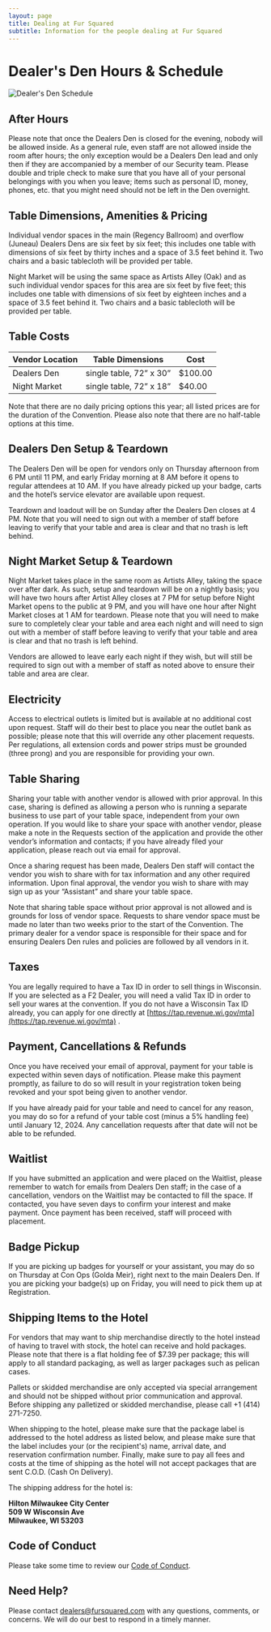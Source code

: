 ```yaml
---
layout: page
title: Dealing at Fur Squared
subtitle: Information for the people dealing at Fur Squared
---
```


# Dealer's Den Hours & Schedule

![Dealer's Den Schedule](https://fursquared.com/uploads/F2DD_site_sched_rev2.png)

**After Hours**
---------------

Please note that once the Dealers Den is closed for the evening, nobody will be allowed inside. As a general rule, even staff are not allowed inside the room after hours; the only exception would be a Dealers Den lead and only then if they are accompanied by a member of our Security team. Please double and triple check to make sure that you have all of your personal belongings with you when you leave; items such as personal ID, money, phones, etc. that you might need should not be left in the Den overnight.

**Table Dimensions, Amenities & Pricing**
-----------------------------------------

Individual vendor spaces in the main (Regency Ballroom) and overflow (Juneau) Dealers Dens are six feet by six feet; this includes one table with dimensions of six feet by thirty inches and a space of 3.5 feet behind it. Two chairs and a basic tablecloth will be provided per table.

Night Market will be using the same space as Artists Alley (Oak) and as such individual vendor spaces for this area are six feet by five feet; this includes one table with dimensions of six feet by eighteen inches and a space of 3.5 feet behind it. Two chairs and a basic tablecloth will be provided per table.

**Table Costs**
---------------

| **Vendor Location** | **Table Dimensions** | **Cost** |
| --- | --- | --- |
| Dealers Den | single table, 72” x 30” | $100.00 |
| Night Market | single table, 72” x 18” | $40.00 |

Note that there are no daily pricing options this year; all listed prices are for the duration of the Convention. Please also note that there are no half-table options at this time.

**Dealers Den Setup & Teardown**
--------------------------------

The Dealers Den will be open for vendors only on Thursday afternoon from 6 PM until 11 PM, and early Friday morning at 8 AM before it opens to regular attendees at 10 AM. If you have already picked up your badge, carts and the hotel’s service elevator are available upon request.

Teardown and loadout will be on Sunday after the Dealers Den closes at 4 PM. Note that you will need to sign out with a member of staff before leaving to verify that your table and area is clear and that no trash is left behind.

**Night Market Setup & Teardown**
---------------------------------

Night Market takes place in the same room as Artists Alley, taking the space over after dark. As such, setup and teardown will be on a nightly basis; you will have two hours after Artist Alley closes at 7 PM for setup before Night Market opens to the public at 9 PM, and you will have one hour after Night Market closes at 1 AM for teardown. Please note that you will need to make sure to completely clear your table and area each night and will need to sign out with a member of staff before leaving to verify that your table and area is clear and that no trash is left behind.

Vendors are allowed to leave early each night if they wish, but will still be required to sign out with a member of staff as noted above to ensure their table and area are clear.

**Electricity**
---------------

Access to electrical outlets is limited but is available at no additional cost upon request. Staff will do their best to place you near the outlet bank as possible; please note that this will override any other placement requests. Per regulations, all extension cords and power strips must be grounded (three prong) and you are responsible for providing your own.

**Table Sharing**
-----------------

Sharing your table with another vendor is allowed with prior approval. In this case, sharing is defined as allowing a person who is running a separate business to use part of your table space, independent from your own operation. If you would like to share your space with another vendor, please make a note in the Requests section of the application and provide the other vendor’s information and contacts; if you have already filed your application, please reach out via email for approval.

Once a sharing request has been made, Dealers Den staff will contact the vendor you wish to share with for tax information and any other required information. Upon final approval, the vendor you wish to share with may sign up as your “Assistant” and share your table space.

Note that sharing table space without prior approval is not allowed and is grounds for loss of vendor space. Requests to share vendor space must be made no later than two weeks prior to the start of the Convention. The primary dealer for a vendor space is responsible for their space and for ensuring Dealers Den rules and policies are followed by all vendors in it.

**Taxes**
---------

You are legally required to have a Tax ID in order to sell things in Wisconsin. If you are selected as a F2 Dealer, you will need a valid Tax ID in order to sell your wares at the convention. If you do not have a Wisconsin Tax ID already, you can apply for one directly at [https://tap.revenue.wi.gov/mta](https://tap.revenue.wi.gov/mta) .

**Payment, Cancellations & Refunds**
------------------------------------

Once you have received your email of approval, payment for your table is expected within seven days of notification. Please make this payment promptly, as failure to do so will result in your registration token being revoked and your spot being given to another vendor.

If you have already paid for your table and need to cancel for any reason, you may do so for a refund of your table cost (minus a 5% handling fee) until January 12, 2024. Any cancellation requests after that date will not be able to be refunded.

**Waitlist**
------------

If you have submitted an application and were placed on the Waitlist, please remember to watch for emails from Dealers Den staff; in the case of a cancellation, vendors on the Waitlist may be contacted to fill the space. If contacted, you have seven days to confirm your interest and make payment. Once payment has been received, staff will proceed with placement.

**Badge Pickup**
----------------

If you are picking up badges for yourself or your assistant, you may do so on Thursday at Con Ops (Golda Meir), right next to the main Dealers Den. If you are picking your badge(s) up on Friday, you will need to pick them up at Registration.

**Shipping Items to the Hotel**
-------------------------------
For vendors that may want to ship merchandise directly to the hotel instead of having to travel with stock, the hotel can receive and hold packages. Please note that there is a flat holding fee of $7.39 per package; this will apply to all standard packaging, as well as larger packages such as pelican cases.

Pallets or skidded merchandise are only accepted via special arrangement and should not be shipped without prior communication and approval. Before shipping any palletized or skidded merchandise, please call +1 (414) 271-7250.

When shipping to the hotel, please make sure that the package label is addressed to the hotel address as listed below, and please make sure that the label includes your (or the recipient's) name, arrival date, and reservation confirmation number. Finally, make sure to pay all fees and costs at the time of shipping as the hotel will not accept packages that are sent C.O.D. (Cash On Delivery).

The shipping address for the hotel is:

**Hilton Milwaukee City Center**<br>
**509 W Wisconsin Ave**<br>
**Milwaukee, WI 53203**


**Code of Conduct**
-------------------

Please take some time to review our [Code of Conduct](https://fursquared.com/code-of-conduct).

**Need Help?**
--------------

Please contact [dealers@fursquared.com](mailto:dealers@fursquared.com) with any questions, comments, or concerns. We will do our best to respond in a timely manner.

